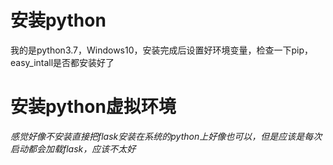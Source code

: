 # 安装python
我的是python3.7，Windows10，安装完成后设置好环境变量，检查一下pip，easy_intall是否都安装好了

# 安装python虚拟环境
*感觉好像不安装直接把flask安装在系统的python上好像也可以，但是应该是每次启动都会加载flask，应该不太好*


